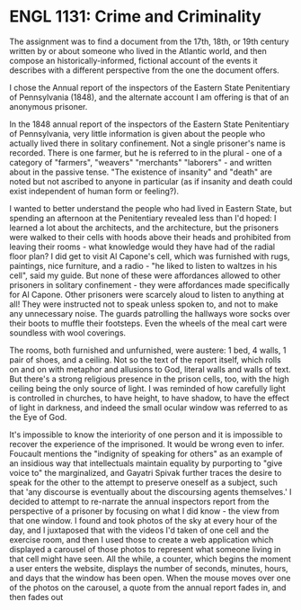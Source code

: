 <h1> ENGL 1131: Crime and Criminality </h1>

The assignment was to find a document from the 17th, 18th, or 19th century written by or about someone who lived in the Atlantic world, and then compose an historically-informed, fictional account of the events it describes with a different perspective from the one the document offers. 

I chose the Annual report of the inspectors of the Eastern State Penitentiary of Pennsylvania (1848), and the alternate account I am offering is that of an anonymous prisoner.

In the 1848 annual report of the inspectors of the Eastern State Penitentiary of
Pennsylvania, very little information is given about the people who actually lived there in
solitary confinement. Not a single prisoner's name is recorded. There is one farmer, but he is
referred to in the plural - one of a category of "farmers", "weavers" "merchants" "laborers" - and
written about in the passive tense. "The existence of insanity" and "death" are noted but not
ascribed to anyone in particular (as if insanity and death could exist independent of human form
or feeling?).

I wanted to better understand the people who had lived in Eastern State, but spending an
afternoon at the Penitentiary revealed less than I'd hoped: I learned a lot about the architects, and
the architecture, but the prisoners were walked to their cells with hoods above their heads and
prohibited from leaving their rooms - what knowledge would they have had of the radial floor
plan? I did get to visit Al Capone's cell, which was furnished with rugs, paintings, nice furniture,
and a radio - "he liked to listen to waltzes in his cell", said my guide. But none of these were
affordances allowed to other prisoners in solitary confinement - they were affordances made
specifically for Al Capone. Other prisoners were scarcely aloud to listen to anything at all! They
were instructed not to speak unless spoken to, and not to make any unnecessary noise. The
guards patrolling the hallways wore socks over their boots to muffle their footsteps. Even the
wheels of the meal cart were soundless with wool coverings.

The rooms, both furnished and unfurnished, were austere: 1 bed, 4 walls, 1 pair of shoes,
and a ceiling. Not so the text of the report itself, which rolls on and on with metaphor and
allusions to God, literal walls and walls of text. But there's a strong religious presence in the
prison cells, too, with the high ceiling being the only source of light. I was reminded of how
carefully light is controlled in churches, to have height, to have shadow, to have the effect of
light in darkness, and indeed the small ocular window was referred to as the Eye of God.

It's impossible to know the interiority of one person and it is impossible to recover the
experience of the imprisoned. It would be wrong even to infer. Foucault mentions the "indignity
of speaking for others" as an example of an insidious way that intellectuals maintain equality by
purporting to "give voice to" the marginalized, and Gayatri Spivak further traces the desire to
speak for the other to the attempt to preserve oneself as a subject, such that 'any discourse is
eventually about the discoursing agents themselves.' I decided to attempt to re-narrate the annual
inspectors report from the perspective of a prisoner by focusing on what I did know - the view
from that one window. I found and took photos of the sky at every hour of the day, and I
juxtaposed that with the videos I'd taken of one cell and the exercise room, and then I used those
to create a web application which displayed a carousel of those photos to represent what
someone living in that cell might have seen. All the while, a counter, which begins the moment a
user enters the website, displays the number of seconds, minutes, hours, and days that the
window has been open. When the mouse moves over one of the photos on the carousel, a quote
from the annual report fades in, and then fades out
